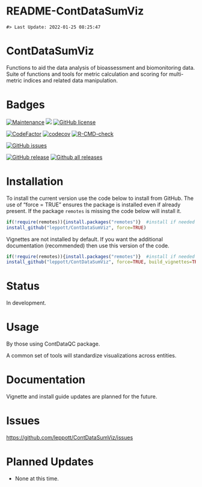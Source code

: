 README-ContDataSumViz
================

<!-- README.md is generated from README.Rmd. Please edit that file -->

    #> Last Update: 2022-01-25 08:25:47

# ContDataSumViz

Functions to aid the data analysis of bioassessment and biomonitoring
data. Suite of functions and tools for metric calculation and scoring
for multi-metric indices and related data manipulation.

# Badges

[![Maintenance](https://img.shields.io/badge/Maintained%3F-yes-green.svg)](https://GitHub.com/leppott/ContDataSumViz/graphs/commit-activity)
[![](https://img.shields.io/badge/lifecycle-stable-green.svg)](https://www.tidyverse.org/lifecycle/#stable)
[![GitHub
license](https://img.shields.io/github/license/leppott/ContDataSumViz.svg)](https://github.com/leppott/ContDataSumViz/blob/master/LICENSE)

[![CodeFactor](https://www.codefactor.io/repository/github/leppott/ContDataSumViz/badge)](https://www.codefactor.io/repository/github/leppott/ContDataSumViz)
[![codecov](https://codecov.io/gh/leppott/ContDataSumViz/branch/master/graph/badge.svg)](https://codecov.io/gh/leppott/ContDataSumViz)
[![R-CMD-check](https://github.com/leppott/ContDataSumViz/workflows/R-CMD-check/badge.svg)](https://github.com/leppott/ContDataSumViz/actions)

[![GitHub
issues](https://img.shields.io/github/issues/leppott/ContDataSumViz.svg)](https://GitHub.com/leppott/ContDataSumViz/issues/)

[![GitHub
release](https://img.shields.io/github/release/leppott/ContDataSumViz.svg)](https://GitHub.com/leppott/ContDataSumViz/releases/)
[![Github all
releases](https://img.shields.io/github/downloads/leppott/ContDataSumViz/total.svg)](https://GitHub.com/leppott/ContDataSumViz/releases/)

# Installation

To install the current version use the code below to install from
GitHub. The use of “force = TRUE” ensures the package is installed even
if already present. If the package `remotes` is missing the code below
will install it.

``` r
if(!require(remotes)){install.packages("remotes")}  #install if needed
install_github("leppott/ContDataSumViz", force=TRUE)
```

Vignettes are not installed by default. If you want the additional
documentation (recommended) then use this version of the code.

``` r
if(!require(remotes)){install.packages("remotes")}  #install if needed
install_github("leppott/ContDataSumViz", force=TRUE, build_vignettes=TRUE)
```

# Status

In development.

# Usage

By those using ContDataQC package.

A common set of tools will standardize visualizations across entities.

# Documentation

Vignette and install guide updates are planned for the future.

# Issues

<https://github.com/leppott/ContDataSumViz/issues>

# Planned Updates

-   None at this time.

